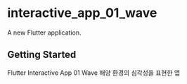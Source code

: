 # interactive_app_01_wave

A new Flutter application.

## Getting Started

Flutter Interactive App 01 Wave 해양 환경의 심각성을 표현한 앱
